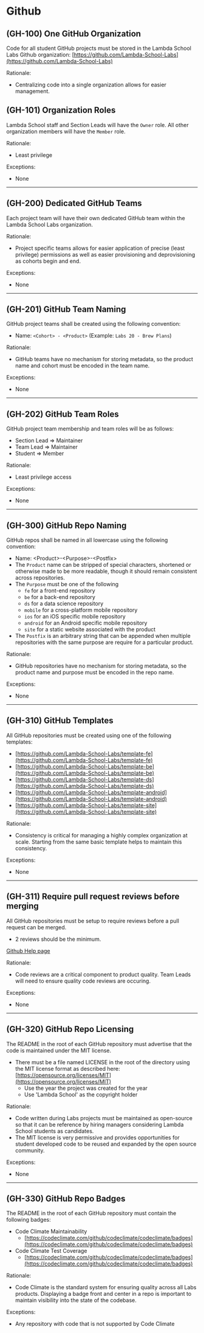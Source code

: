 # Github

## (GH-100) One GitHub Organization

Code for all student GitHub projects must be stored in the Lambda School Labs Github organization: [https://github.com/Lambda-School-Labs](https://github.com/Lambda-School-Labs)

Rationale:

- Centralizing code into a single organization allows for easier management.

## (GH-101) Organization Roles

Lambda School staff and Section Leads will have the `Owner` role. All other organization members will have the `Member` role.

Rationale:

- Least privilege

Exceptions:

- None

---

## (GH-200) Dedicated GitHub Teams

Each project team will have their own dedicated GitHub team within the Lambda School Labs organization.

Rationale:

- Project specific teams allows for easier application of precise (least privilege) permissions as well as easier provisioning and deprovisioning as cohorts begin and end.

Exceptions:

- None

---

## (GH-201) GitHub Team Naming

GitHub project teams shall be created using the following convention:

- Name: `<Cohort> - <Product>`  (Example: `Labs 20 - Brew Plans`)

Rationale:

- GitHub teams have no mechanism for storing metadata, so the product name and cohort must be encoded in the team name.

Exceptions:

- None

---

## (GH-202) GitHub Team Roles

GitHub project team membership and team roles will be as follows:

- Section Lead ⇒ Maintainer
- Team Lead ⇒ Maintainer
- Student ⇒ Member

Rationale:

- Least privilege access

Exceptions:

- None

---

## (GH-300) GitHub Repo Naming

GitHub repos shall be named in all lowercase using the following convention:

- Name: \<Product>-\<Purpose>-\<Postfix>
- The `Product` name can be stripped of special characters, shortened or otherwise made to be more readable, though it should remain consistent across repositories.
- The `Purpose` must be one of the following
  - `fe` for a front-end repository
  - `be` for a back-end repository
  - `ds` for a data science repository
  - `mobile` for a cross-platform mobile repository
  - `ios` for an iOS specific mobile repository
  - `android` for an Android specific mobile repository
  - `site` for a static website associated with the product
- The `Postfix` is an arbitrary string that can be appended when multiple repositories with the same purpose are require for a particular product.

Rationale:

- GitHub repositories have no mechanism for storing metadata, so the product name and purpose must be encoded in the repo name.

Exceptions:

- None

---

## (GH-310) GitHub Templates

All GitHub repositories must be created using one of the following templates:

- [https://github.com/Lambda-School-Labs/template-fe](https://github.com/Lambda-School-Labs/template-fe)
- [https://github.com/Lambda-School-Labs/template-be](https://github.com/Lambda-School-Labs/template-be)
- [https://github.com/Lambda-School-Labs/template-ds](https://github.com/Lambda-School-Labs/template-ds)
- [https://github.com/Lambda-School-Labs/template-android](https://github.com/Lambda-School-Labs/template-android)
- [https://github.com/Lambda-School-Labs/template-site](https://github.com/Lambda-School-Labs/template-site)

Rationale:

- Consistency is critical for managing a highly complex organization at scale. Starting from the same basic template helps to maintain this consistency.

Exceptions:

- None

---

## (GH-311) Require pull request reviews before merging

All GitHub repositories must be setup to require reviews before a pull request can be merged.

- 2 reviews should be the minimum.

[Github Help page](https://help.github.com/en/github/administering-a-repository/enabling-required-reviews-for-pull-requests)

Rationale:

- Code reviews are a critical component to product quality. Team Leads will need to ensure quality code reviews are occuring.

Exceptions:

- None

---

## (GH-320) GitHub Repo Licensing

The README in the root of each GitHub repository must advertise that the code is maintained under the MIT license.

- There must be a file named LICENSE in the root of the directory using the MIT license format as described here: [https://opensource.org/licenses/MIT](https://opensource.org/licenses/MIT)
  - Use the year the project was created for the year
  - Use 'Lambda School' as the copyright holder

Rationale:

- Code written during Labs projects must be maintained as open-source so that it can be reference by hiring managers considering Lambda School students as candidates.
- The MIT license is very permissive and provides opportunities for student developed code to be reused and expanded by the open source community.

Exceptions:

- None

---

## (GH-330) GitHub Repo Badges

The README in the root of each GitHub repository must contain the following badges:

- Code Climate Maintainability
  - [https://codeclimate.com/github/codeclimate/codeclimate/badges](https://codeclimate.com/github/codeclimate/codeclimate/badges)
- Code Climate Test Coverage
  - [https://codeclimate.com/github/codeclimate/codeclimate/badges](https://codeclimate.com/github/codeclimate/codeclimate/badges)

Rationale:

- Code Climate is the standard system for ensuring quality across all Labs products. Displaying a badge front and center in a repo is important to maintain visibility into the state of the codebase.

Exceptions:

- Any repository with code that is not supported by Code Climate

